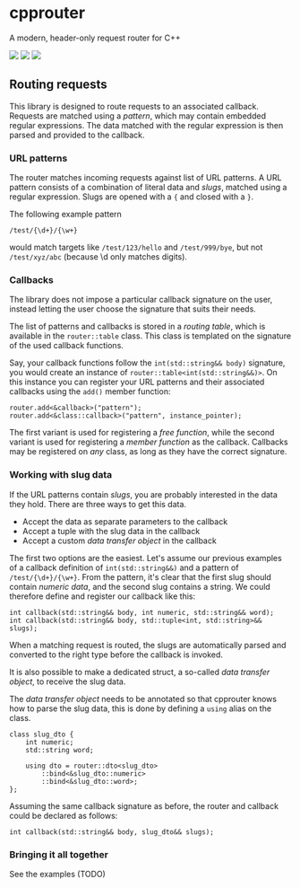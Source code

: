 # cpprouter
A modern, header-only request router for C++

![](https://github.com/omartijn/cpprouter/workflows/ubuntu-latest/badge.svg)
![](https://github.com/omartijn/cpprouter/workflows/macos-latest/badge.svg)
![](https://github.com/omartijn/cpprouter/workflows/windows-latest/badge.svg)

## Routing requests

This library is designed to route requests to an associated callback. Requests are matched
using a _pattern_, which may contain embedded regular expressions. The data matched with the
regular expression is then parsed and provided to the callback.

### URL patterns

The router matches incoming requests against list of URL patterns. A URL pattern consists
of a combination of literal data and _slugs_, matched using a regular expression. Slugs are
 opened with a `{` and closed with a `}`.

The following example pattern

`/test/{\d+}/{\w+}`

would match targets like `/test/123/hello` and `/test/999/bye`, but not `/test/xyz/abc` (because
\d only matches digits).

### Callbacks

The library does not impose a particular callback signature on the user, instead letting the user
choose the signature that suits their needs.

The list of patterns and callbacks is stored in a _routing table_, which is available in the
`router::table` class. This class is templated on the signature of the used callback functions.

Say, your callback functions follow the `int(std::string&& body)` signature, you would create
an instance of `router::table<int(std::string&&)>`. On this instance you can register your URL
patterns and their associated callbacks using the `add()` member function:

```
router.add<&callback>("pattern");
router.add<&class::callback>("pattern", instance_pointer);
```

The first variant is used for registering a _free function_, while the second variant is used
for registering a _member function_ as the callback. Callbacks may be registered on _any_ class,
as long as they have the correct signature.

### Working with slug data

If the URL patterns contain _slugs_, you are probably interested in the data they hold. There are
three ways to get this data.

- Accept the data as separate parameters to the callback
- Accept a tuple with the slug data in the callback
- Accept a custom _data transfer object_ in the callback

The first two options are the easiest. Let's assume our previous examples of a callback definition
of `int(std::string&&)` and a pattern of `/test/{\d+}/{\w+}`. From the pattern, it's clear that the
first slug should contain _numeric data_, and the second slug contains a string. We could therefore
define and register our callback like this:

```
int callback(std::string&& body, int numeric, std::string&& word);
int callback(std::string&& body, std::tuple<int, std::string>&& slugs);
```

When a matching request is routed, the slugs are automatically parsed and converted to the right
type before the callback is invoked.

It is also possible to make a dedicated struct, a so-called _data transfer object_, to receive
the slug data.

The _data transfer object_ needs to be annotated so that cpprouter knows how to parse the slug
data, this is done by defining a `using` alias on the class.

```
class slug_dto {
    int numeric;
    std::string word;

    using dto = router::dto<slug_dto>
        ::bind<&slug_dto::numeric>
        ::bind<&slug_dto::word>;
};
```

Assuming the same callback signature as before, the router and callback could be declared as follows:

`int callback(std::string&& body, slug_dto&& slugs);`

### Bringing it all together

See the examples (TODO)
